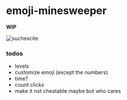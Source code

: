 # emoji-minesweeper

**WIP**

![suchexcite](https://cloud.githubusercontent.com/assets/1153134/7779551/0e3b77b8-0108-11e5-99b7-36d4ee7db243.gif)

### todos

- levels
- customize emoji (except the numbers)
- time?
- count clicks
- make it not cheatable maybe but who cares
